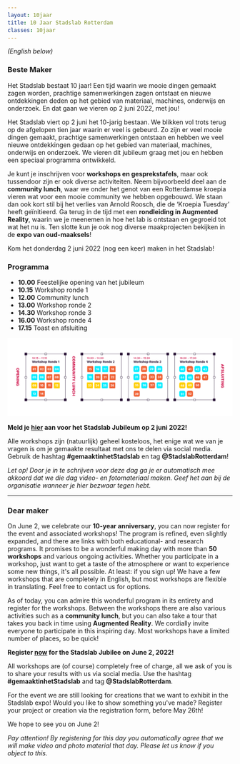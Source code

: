 ```yaml
---
layout: 10jaar
title: 10 Jaar Stadslab Rotterdam 
classes: 10jaar
---
```


*(English below)*

### Beste Maker

Het Stadslab bestaat 10 jaar! Een tijd waarin we mooie dingen gemaakt zagen worden, prachtige samenwerkingen zagen ontstaat en nieuwe ontdekkingen deden op het gebied van materiaal, machines, onderwijs en onderzoek. En dat gaan we vieren op 2 juni 2022, met jou! 

Het Stadslab viert op 2 juni het 10-jarig bestaan. We blikken vol trots terug op de afgelopen tien jaar waarin er veel is gebeurd. Zo zijn er veel mooie dingen gemaakt, prachtige samenwerkingen ontstaan en hebben we veel nieuwe ontdekkingen gedaan op het gebied van materiaal, machines, onderwijs en onderzoek. We vieren dit jubileum graag met jou en hebben een speciaal programma ontwikkeld. 

Je kunt je inschrijven voor **workshops en gesprekstafels**, maar ook tussendoor zijn er ook diverse activiteiten. Neem bijvoorbeeld deel aan de **community lunch**, waar we onder het genot van een Rotterdamse kroepia vieren wat voor een mooie community we hebben opgebouwd. We staan dan ook kort stil bij het verlies van Arnold Roosch, die de ‘Kroepia Tuesday’ heeft geïnitieerd. Ga terug in de tijd met een **rondleiding in Augmented Reality**, waarin we je meenemen in hoe het lab is ontstaan en gegroeid tot wat het nu is. Ten slotte kun je ook nog diverse maakprojecten bekijken in de **expo van oud-maaksels**! 
 
Kom het donderdag 2 juni 2022 (nog een keer) maken in het Stadslab! 


### Programma

- **10.00** Feestelijke opening van het jubileum
- **10.15** Workshop ronde 1
- **12.00** Community lunch
- **13.00** Workshop ronde 2
- **14.30** Workshop ronde 3
- **16.00** Workshop ronde 4
- **17.15** Toast en afsluiting

![](/assets/img/programma_overzicht.png)

**Meld je [hier](https://www.aanmelder.nl/stadslabrotterdam) aan voor het Stadslab Jubileum op 2 juni 2022!**


Alle workshops zijn (natuurlijk) geheel kosteloos, het enige wat we van je vragen is om je gemaakte resultaat met ons te delen via social media. Gebruik de hashtag **#gemaaktinhetStadslab** en tag **@StadslabRotterdam**! 

*Let op! Door je in te schrijven voor deze dag ga je er automatisch mee akkoord dat we die dag video- en fotomateriaal maken. Geef het aan bij de organisatie wanneer je hier bezwaar tegen hebt.*

---

### Dear maker

On June 2, we celebrate our **10-year anniversary**, you can now register for the event and associated workshops! The program is refined, even slightly expanded, and there are links with both educational- and research programs. It promises to be a wonderful making day with more than **50 workshops** and various ongoing activities. Whether you participate in a workshop, just want to get a taste of the atmosphere or want to experience some new things, it's all possible. At least: if you sign up! We have a few workshops that are completely in English, but most workshops are flexible in translating. Feel free to contact us for options. 

As of today, you can admire this wonderful program in its entirety and register for the workshops. Between the workshops there are also various activities such as a **community lunch**, but you can also take a tour that takes you back in time using **Augmented Reality**. We cordially invite everyone to participate in this inspiring day. Most workshops have a limited number of places, so be quick! 

**Register [now](https://www.aanmelder.nl/stadslabrotterdam) for the Stadslab Jubilee on June 2, 2022!**

All workshops are (of course) completely free of charge, all we ask of you is to share your results with us via social media. Use the hashtag **#gemaaktinhetStadslab** and tag **@StadslabRotterdam**.

For the event we are still looking for creations that we want to exhibit in the Stadslab expo! Would you like to show something you've made? Register your project or creation via the registration form, before May 26th! 

We hope to see you on June 2! 

*Pay attention! By registering for this day you automatically agree that we will make video and photo material that day. Please let us know if you object to this.*

